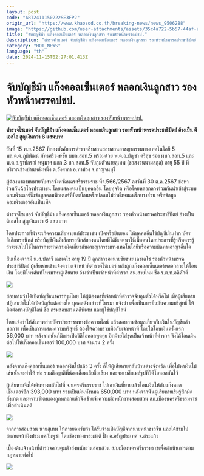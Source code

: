 ```yaml
---
layout: post
code: "ART2411150222SE3FP2"
origin_url: "https://www.khaosod.co.th/breaking-news/news_9506288"
image: "https://github.com/user-attachments/assets/35c4a722-5b57-44af-a0ab-d5eea94f872f"
title: "จับบัญชีม้า แก๊งคอลเซ็นเตอร์ หลอกเงินลูกสาว รองหัวหน้าพรรคปชป."
description: "ตำรวจไซเบอร์ จับบัญชีม้า แก๊งคอลเซ็นเตอร์ หลอกเงินลูกสาว รองหัวหน้าพรรคประชาธิปัตย์ อ้างเป็น ดีเอสไอ สูญเงินกว่า 6 แสนบาท"
category: "HOT_NEWS"
language: "th"
date: 2024-11-15T02:27:01.413Z
---
```


# จับบัญชีม้า แก๊งคอลเซ็นเตอร์ หลอกเงินลูกสาว รองหัวหน้าพรรคปชป.

[![จับบัญชีม้า แก๊งคอลเซ็นเตอร์ หลอกเงินลูกสาว รองหัวหน้าพรรคปชป.](https://www.khaosod.co.th/wpapp/uploads/2024/11/call-center-gang.jpg "จับบัญชีม้า แก๊งคอลเซ็นเตอร์ หลอกเงินลูกสาว รองหัวหน้าพรรคปชป.")](https://www.khaosod.co.th/wpapp/uploads/2024/11/call-center-gang.jpg)

**ตำรวจไซเบอร์ จับบัญชีม้า แก๊งคอลเซ็นเตอร์ หลอกเงินลูกสาว รองหัวหน้าพรรคประชาธิปัตย์ อ้างเป็น ดีเอสไอ สูญเงินกว่า 6 แสนบาท**

วันที่ 15 พ.ย.2567 ที่กองบังคับการตำรวจสืบสวนสอบสวนอาชญากรรมทางเทคโนโลยี 5 พล.ต.ต.ภูมิพัฒน์ ภัทรศรีวงษ์ชัย ผบก.สอท.5 พร้อมด้วย พ.ต.อ.บัญชา ศรีสุข รอง ผบก.สอท.5 และ พ.ต.อ.ฐาปกรณ์ หนุมาศ ผกก.3 บก.สอท.5 จับกุมตัวนายสุเทพ (ขอสงวนนามสกุล) อายุ 55 ปี ที่บริเวณข้างบ้านหลังหนึ่ง ต.วังศาลา อ.ท่าม่วง จ.กาญจนบุรี

ผู้ต้องหาตามหมายจับศาลจังหวัดนครศรีธรรมราช ที่จ.566/2567 ลงวันที่ 30 ต.ค.2567 ข้อหา ร่วมกันฉ้อโกงประชาชน โดยแสดงตนเป็นบุคคลอื่น โดยทุจริต หรือโดยหลอกลวงร่วมกันนำเข้าสู่ระบบคอมพิวเตอร์ซึ่งข้อมูลคอมพิวเตอร์ที่บิดเบือนหรือปลอมไม่ว่าทั้งหมดหรือบางส่วน หรือข้อมูลคอมพิวเตอร์อันเป็นเท็จ

ตำรวจไซเบอร์ จับบัญชีม้า แก๊งคอลเซ็นเตอร์ หลอกเงินลูกสาว รองหัวหน้าพรรคประชาธิปัตย์ อ้างเป็น ดีเอสไอ สูญเงินกว่า 6 แสนบาท

โดยประการที่น่าจะเกิดความเสียหายแก่ประชาชน เปิดหรือยินยอม ให้บุคคลอื่นใช้บัญชีเงินฝาก บัตรอิเล็กทรอนิกส์ หรือบัญชีเงินอิเล็กทรอนิกส์ของตนโดยมิได้มีเจตนาใช้เพื่อตนโดยประการที่รู้หรือควรรู้ว่าจะนำไปใช้ในการกระทำความผิดเกี่ยวกับอาชญากรรมทางเทคโนโลยีหรือความผิดทางอาญาอื่นใด

สืบเนื่องจากมี น.ส.ปภาวี เดชเดโช อายุ 19 ปี ลูกสาวของนายชัยชนะ เดชเดโช รองหัวหน้าพรรคประชาธิปัตย์ ผู้เสียหายเข้าแจ้งความเจ้าหน้าที่ตำรวจไซเบอร์ หลังถูกแก๊งคอลเซ็นเตอร์หลอกลวงให้โอนเงิน โดยมีโทรศัพท์โทรมาหาผู้เสียหาย อ้างว่าเป็นเจ้าหน้าที่ตำรวจ สน.สายไหม ชื่อ ร.ต.ท.อดิศักดิ์

[![](https://www.khaosod.co.th/wpapp/uploads/2024/11/15-รวบ2.jpg)](https://www.khaosod.co.th/wpapp/uploads/2024/11/15-รวบ2.jpg)

สอบถามว่าได้เปิดบัญชีธนาคารกรุงไทย ให้ผู้ต้องหาที่เจ้าหน้าที่ตำรวจจับกุมตัวได้หรือไม่ เมื่อผู้เสียหายปฏิเสธว่าไม่ได้เปิดบัญชีแต่อย่างใด บุคคลดังกล่าวที่โทรมา แจ้งว่า เพื่อเป็นการยืนยันความบริสุทธิ์ ให้ติดต่อทางบัญชีไลน์ ชื่อ กรมสอบสวนคดีพิเศษ และผู้ใช้บัญชีไลน์

โดยแจ้งว่าให้ส่งภาพถ่ายบัตรประชาชนทางข้อความไลน์ แล้วสอบถามข้อมูลเกี่ยวกับเงินในบัญชีแล้วบอกว่า เพื่อเป็นการแสดงความบริสุทธิ์ ต้องให้ความร่วมมือกับเจ้าหน้าที่ โดยได้โอนเงินครั้งแรก 56,000 บาท หลังจากนั้นก็มีการเปิดวิดีโอคอลพูดคุย อีกฝ่ายใส่ชุดเป็นเจ้าหน้าที่ตำรวจ จึงได้โอนเงินต่อไปให้เก๊งคอลเซ็นเตอร์ 100,000 บาท จำนวน 2 ครั้ง

[![](https://www.khaosod.co.th/wpapp/uploads/2024/11/15-รวบ4.jpg)](https://www.khaosod.co.th/wpapp/uploads/2024/11/15-รวบ4.jpg)

หลังจากแก๊งคอลเซ็นเตอร์ หลอกเงินไปแล้ว 3 ครั้ง ก็ให้ผู้เสียหายกลับบ้านต่างจังหวัด เพื่อไปหาเงินไม่เช่นนั้นจะทำให้ พ่อ รวมถึงญาติพี่น้องเสื่อมเสียชื่อเสียง และจะแบล็กเมล์รูปที่วิดีโอคอลกันไว้

ผู้เสียหายจึงได้เดินทางกลับไปที่ จ.นครศรีธรรมราช ไปเอาเงินที่ยายแล้วโอนเงินให้กับแก๊งคอลเซ็นเตอร์อีก 393,000 บาท รวมเป็นเงินทั้งหมด 650,000 บาท หลังจากนั้นผู้เสียหายเริ่มรู้สึกผิดสังเกต และทราบว่าตนเองถูกหลอกแล้วจึงเข้าแจ้งความต่อพนักงานสอบสวน สภ.เมืองนครศรีธรรมราช เพื่อดำเนินคดี

[![](https://www.khaosod.co.th/wpapp/uploads/2024/11/15-รวบ5.jpg)](https://www.khaosod.co.th/wpapp/uploads/2024/11/15-รวบ5.jpg)

จากการสอบสวน นายสุเทพ ให้การยอมรับว่า ได้รับจ้างเปิดบัญชีจากนายหน้าชาวจีน และได้ข้ามไปสแกนหน้าฝั่งประเทศกัมพูชา โดยช่องทางธรรมชาติ ฝั่ง อ.อรัญประเทศ จ.สระแก้ว

เบื้องต้นเจ้าหน้าที่ตำรวจควบคุมตัวส่งพนักงานสอบสวน สภ.เมืองนครศรีธรรมราชเพื่อดำเนินการตามกฎหมายต่อไป

[![](https://www.khaosod.co.th/wpapp/uploads/2024/11/15-รวบ3.jpg)](https://www.khaosod.co.th/wpapp/uploads/2024/11/15-รวบ3.jpg)
